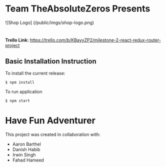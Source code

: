 # Team TheAbsoluteZeros Presents
![Shop Logo] (/public/imgs/shop-logo.png)
#

**Trello Link:** https://trello.com/b/KBayyZP2/milestone-2-react-redux-router-project

## **Basic Installation Instruction**

To install the current release:

`$ npm install`

To run application

`$ npm start`

# Have Fun Adventurer

This project was created in collaboration with:
- Aaron Barthel
- Danish Habib
- Irwin Singh
- Fahad Hameed
